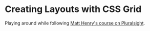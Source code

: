 # Creating Layouts with CSS Grid
Playing around while following [Matt Henry's course on Pluralsight](https://app.pluralsight.com/library/courses/css-grid-creating-layouts/table-of-contents).
